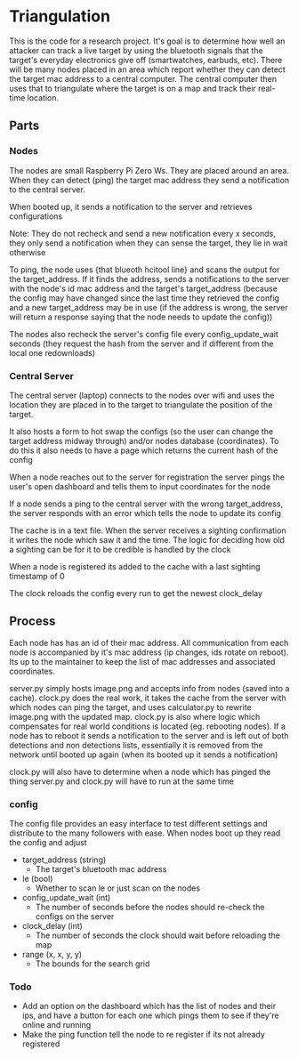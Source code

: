 # Triangulation

This is the code for a research project. It's goal is to determine how well an attacker can track a live target by using the bluetooth signals that the target's everyday electronics give off (smartwatches, earbuds, etc). There will be many nodes placed in an area which report whether they can detect the target mac address to a central computer. The central computer then uses that to triangulate where the target is on a map and track their real-time location.

## Parts

### Nodes

The nodes are small Raspberry Pi Zero Ws. They are placed around an area. When they can detect (ping) the target mac address they send a notification to the central server.

When booted up, it sends a notification to the server and retrieves configurations

Note: They do not recheck and send a new notification every x seconds, they only send a notification when they can sense the target, they lie in wait otherwise

To ping, the node uses {that blueoth hcitool line} and scans the output for the target_address. If it finds the address, sends a notifications to the server with the node's id mac address and the target's target_address (because the config may have changed since the last time they retrieved the config and a new target_address may be in use (if the address is wrong, the server will return a response saying that the node needs to update the config))

The nodes also recheck the server's config file every config_update_wait seconds (they request the hash from the server and if different from the local one redownloads)

### Central Server

The central server (laptop) connects to the nodes over wifi and uses the location they are placed in to the target to triangulate the position of the target.

It also hosts a form to hot swap the configs (so the user can change the target address midway through) and/or nodes database (coordinates). To do this it also needs to have a page which returns the current hash of the config

When a node reaches out to the server for registration the server pings the user's open dashboard and tells them to input coordinates for the node

If a node sends a ping to the central server with the wrong target_address, the server responds with an error which tells the node to update its config

The cache is in a text file. When the server receives a sighting confirmation it writes the node which saw it and the time. The logic for deciding how old a sighting can be for it to be credible is handled by the clock

When a node is registered its added to the cache with a last sighting timestamp of 0

The clock reloads the config every run to get the newest clock_delay

## Process

Each node has has an id of their mac address. All communication from each node is accompanied by it's mac address (ip changes, ids rotate on reboot). Its up to the maintainer to keep the list of mac addresses and associated coordinates.

server.py simply hosts image.png and accepts info from nodes (saved into a cache). clock.py does the real work, it takes the cache from the server with which nodes can ping the target, and uses calculator.py to rewrite image.png with the updated map. clock.py is also where logic which compensates for real world conditions is located (eg. rebooting nodes). If a node has to reboot it sends a notification to the server and is left out of both detections and non detections lists, essentially it is removed from the network until booted up again (when its booted up it sends a notification)

clock.py will also have to determine when a node which has pinged the thing
server.py and clock.py will have to run at the same time

### config

The config file provides an easy interface to test different settings and distribute to the many followers with ease. When nodes boot up they read the config and adjust

- target_address (string)
  - The target's bluetooth mac address
- le (bool)
  - Whether to scan le or just scan on the nodes
- config_update_wait (int)
  - The number of seconds before the nodes should re-check the configs on the server
- clock_delay (int)
  - The number of seconds the clock should wait before reloading the map
- range (x, x, y, y)
  - The bounds for the search grid

### Todo

- Add an option on the dashboard which has the list of nodes and their ips, and have a button for each one which pings them to see if they're online and running
- Make the ping function tell the node to re register if its not already registered
